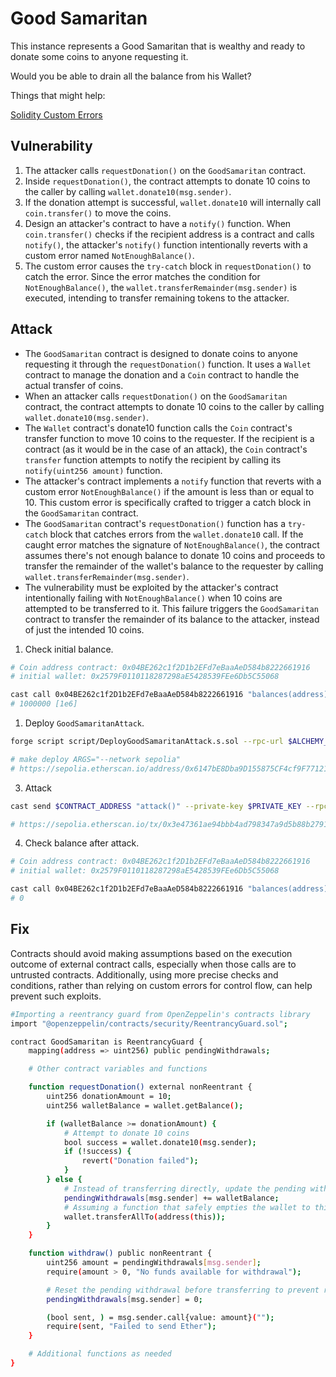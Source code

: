 # Good Samaritan

This instance represents a Good Samaritan that is wealthy and ready to donate some coins to anyone requesting it.

Would you be able to drain all the balance from his Wallet?

Things that might help:

[Solidity Custom Errors](https://soliditylang.org/blog/2021/04/21/custom-errors/)

## Vulnerability

1. The attacker calls `requestDonation()` on the `GoodSamaritan` contract.
2. Inside `requestDonation()`, the contract attempts to donate 10 coins to the caller by calling `wallet.donate10(msg.sender)`.
3. If the donation attempt is successful, `wallet.donate10` will internally call `coin.transfer()` to move the coins.
4. Design an attacker's contract to have a `notify()` function. When `coin.transfer()` checks if the recipient address is a contract and calls `notify()`, the attacker's `notify()` function intentionally reverts with a custom error named `NotEnoughBalance()`.
5. The custom error causes the `try-catch` block in `requestDonation()` to catch the error. Since the error matches the condition for `NotEnoughBalance()`, the `wallet.transferRemainder(msg.sender)` is executed, intending to transfer remaining tokens to the attacker.

## Attack

- The `GoodSamaritan` contract is designed to donate coins to anyone requesting it through the `requestDonation()` function. It uses a `Wallet` contract to manage the donation and a `Coin` contract to handle the actual transfer of coins.
- When an attacker calls `requestDonation()` on the `GoodSamaritan` contract, the contract attempts to donate 10 coins to the caller by calling `wallet.donate10(msg.sender)`.
- The `Wallet` contract's donate10 function calls the `Coin` contract's transfer function to move 10 coins to the requester. If the recipient is a contract (as it would be in the case of an attack), the `Coin` contract's `transfer` function attempts to notify the recipient by calling its `notify(uint256 amount)` function.
- The attacker's contract implements a `notify` function that reverts with a custom error `NotEnoughBalance()` if the amount is less than or equal to 10. This custom error is specifically crafted to trigger a catch block in the `GoodSamaritan` contract.
- The `GoodSamaritan` contract's `requestDonation()` function has a `try-catch` block that catches errors from the `wallet.donate10` call. If the caught error matches the signature of `NotEnoughBalance()`, the contract assumes there's not enough balance to donate 10 coins and proceeds to transfer the remainder of the wallet's balance to the requester by calling `wallet.transferRemainder(msg.sender)`.
- The vulnerability must be exploited by the attacker's contract intentionally failing with `NotEnoughBalance()` when 10 coins are attempted to be transferred to it. This failure triggers the `GoodSamaritan` contract to transfer the remainder of its balance to the attacker, instead of just the intended 10 coins.

1. Check initial balance.

```bash
# Coin address contract: 0x04BE262c1f2D1b2EFd7eBaaAeD584b8222661916
# initial wallet: 0x2579F0110118287298aE5428539FEe6Db5C55068

cast call 0x04BE262c1f2D1b2EFd7eBaaAeD584b8222661916 "balances(address)(uint256)" 0x2579F0110118287298aE5428539FEe6Db5C55068 --rpc-url $ALCHEMY_RPC_URL --legacy
# 1000000 [1e6]
```

1. Deploy `GoodSamaritanAttack`.

```bash
forge script script/DeployGoodSamaritanAttack.s.sol --rpc-url $ALCHEMY_RPC_URL --private-key $PRIVATE_KEY --broadcast --verify --etherscan-api-key $ETHERSCAN_API_KEY -vvvv --legacy

# make deploy ARGS="--network sepolia"
# https://sepolia.etherscan.io/address/0x6147bE8Dba9D155875CF4cf9F771212Ef2be6aF5
```

3. Attack

```bash
cast send $CONTRACT_ADDRESS "attack()" --private-key $PRIVATE_KEY --rpc-url $ALCHEMY_RPC_URL --legacy

# https://sepolia.etherscan.io/tx/0x3e47361ae94bbb4ad798347a9d5b88b27913086c787746b390e9ae800aa366bb
```

4. Check balance after attack.

```bash
# Coin address contract: 0x04BE262c1f2D1b2EFd7eBaaAeD584b8222661916
# initial wallet: 0x2579F0110118287298aE5428539FEe6Db5C55068

cast call 0x04BE262c1f2D1b2EFd7eBaaAeD584b8222661916 "balances(address)(uint256)" 0x2579F0110118287298aE5428539FEe6Db5C55068 --rpc-url $ALCHEMY_RPC_URL --legacy
# 0
```

## Fix

Contracts should avoid making assumptions based on the execution outcome of external contract calls, especially when those calls are to untrusted contracts. Additionally, using more precise checks and conditions, rather than relying on custom errors for control flow, can help prevent such exploits.

```bash
#Importing a reentrancy guard from OpenZeppelin's contracts library
import "@openzeppelin/contracts/security/ReentrancyGuard.sol";

contract GoodSamaritan is ReentrancyGuard {
    mapping(address => uint256) public pendingWithdrawals;

    # Other contract variables and functions

    function requestDonation() external nonReentrant {
        uint256 donationAmount = 10;
        uint256 walletBalance = wallet.getBalance();

        if (walletBalance >= donationAmount) {
            # Attempt to donate 10 coins
            bool success = wallet.donate10(msg.sender);
            if (!success) {
                revert("Donation failed");
            }
        } else {
            # Instead of transferring directly, update the pending withdrawals
            pendingWithdrawals[msg.sender] += walletBalance;
            # Assuming a function that safely empties the wallet to this contract
            wallet.transferAllTo(address(this));
        }
    }

    function withdraw() public nonReentrant {
        uint256 amount = pendingWithdrawals[msg.sender];
        require(amount > 0, "No funds available for withdrawal");

        # Reset the pending withdrawal before transferring to prevent reentrancy
        pendingWithdrawals[msg.sender] = 0;

        (bool sent, ) = msg.sender.call{value: amount}("");
        require(sent, "Failed to send Ether");
    }

    # Additional functions as needed
}
```
